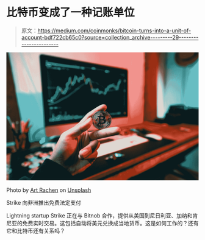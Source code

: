 # 比特币变成了一种记账单位

> 原文：<https://medium.com/coinmonks/bitcoin-turns-into-a-unit-of-account-bdf722cb65c0?source=collection_archive---------29----------------------->

![](img/f44b2abbd84817db8a63c193cf261929.png)

Photo by [Art Rachen](https://unsplash.com/@artrachen?utm_source=medium&utm_medium=referral) on [Unsplash](https://unsplash.com?utm_source=medium&utm_medium=referral)

Strike 向非洲推出免费法定支付

Lightning startup Strike 正在与 Bitnob 合作，提供从美国到尼日利亚、加纳和肯尼亚的免费实时交易。这包括自动将美元兑换成当地货币。这是如何工作的？还有它和比特币还有关系吗？